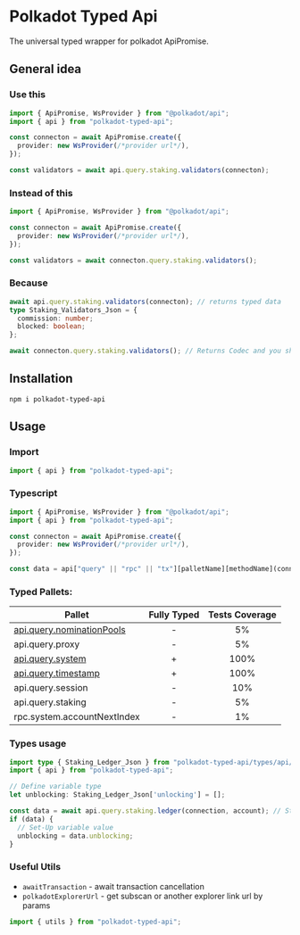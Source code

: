 # Polkadot Typed Api
The universal typed wrapper for polkadot ApiPromise.

## General idea

### Use this
```typescript
import { ApiPromise, WsProvider } from "@polkadot/api";
import { api } from "polkadot-typed-api";

const connecton = await ApiPromise.create({
  provider: new WsProvider(/*provider url*/),
});

const validators = await api.query.staking.validators(connecton);
```

### Instead of this
```typescript
import { ApiPromise, WsProvider } from "@polkadot/api";

const connecton = await ApiPromise.create({
  provider: new WsProvider(/*provider url*/),
});

const validators = await connecton.query.staking.validators();
```

### Because
```typescript
await api.query.staking.validators(connecton); // returns typed data
type Staking_Validators_Json = {
  commission: number;
  blocked: boolean;
};

await connecton.query.staking.validators(); // Returns Codec and you should guess what to do with that!
```

## Installation
```shell
npm i polkadot-typed-api
```

## Usage

### Import
```typescript
import { api } from "polkadot-typed-api";
```

### Typescript
```typescript
import { ApiPromise, WsProvider } from "@polkadot/api";
import { api } from "polkadot-typed-api";

const connecton = await ApiPromise.create({
  provider: new WsProvider(/*provider url*/),
});

const data = api["query" || "rpc" || "tx"][palletName][methodName](connection, ...params);
```

### Typed Pallets:
| Pallet                                                                                                                                                    | Fully Typed | Tests Coverage |
|-----------------------------------------------------------------------------------------------------------------------------------------------------------|:-----------:|:--------------:|
| [api.query.nominationPools](https://github.com/dmitrytarassov/crypto-tools/blob/main/packages/polkadot-typed-api/src/api/query/nominationPools/README.md) |      -      |       5%       |
| api.query.proxy                                                                                                                                           |      -      |       5%       |
| [api.query.system](https://github.com/dmitrytarassov/crypto-tools/blob/main/packages/polkadot-typed-api/src/api/query/system/README.md)                   |      +      |      100%      |
| [api.query.timestamp](https://github.com/dmitrytarassov/crypto-tools/blob/main/packages/polkadot-typed-api/src/api/query/timestamp/README.md)             |      +      |      100%      |
| api.query.session                                                                                                                                         |      -      |      10%       |
| api.query.staking                                                                                                                                         |      -      |       5%       |
| rpc.system.accountNextIndex                                                                                                                               |      -      |       1%       |

### Types usage
```typescript
import type { Staking_Ledger_Json } from "polkadot-typed-api/types/api/query/staking/ledger";
import { api } from "polkadot-typed-api";

// Define variable type
let unblocking: Staking_Ledger_Json['unlocking'] = [];

const data = await api.query.staking.ledger(connection, account); // Staking_Ledger_Json
if (data) {
  // Set-Up variable value
  unblocking = data.unblocking;
}
```

### Useful Utils
- `awaitTransaction` - await transaction cancellation
- `polkadotExplorerUrl` - get subscan or another explorer link url by params 

```typescript
import { utils } from "polkadot-typed-api";
```